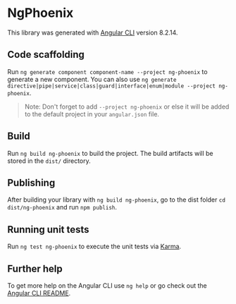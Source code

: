# NgPhoenix

This library was generated with [Angular CLI](https://github.com/angular/angular-cli) version 8.2.14.

## Code scaffolding

Run `ng generate component component-name --project ng-phoenix` to generate a new component. You can also use `ng generate directive|pipe|service|class|guard|interface|enum|module --project ng-phoenix`.
> Note: Don't forget to add `--project ng-phoenix` or else it will be added to the default project in your `angular.json` file. 

## Build

Run `ng build ng-phoenix` to build the project. The build artifacts will be stored in the `dist/` directory.

## Publishing

After building your library with `ng build ng-phoenix`, go to the dist folder `cd dist/ng-phoenix` and run `npm publish`.

## Running unit tests

Run `ng test ng-phoenix` to execute the unit tests via [Karma](https://karma-runner.github.io).

## Further help

To get more help on the Angular CLI use `ng help` or go check out the [Angular CLI README](https://github.com/angular/angular-cli/blob/master/README.md).
